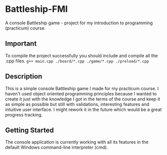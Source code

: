 # Battleship-FMI
A console Battleship game - project for my 
introduction to programming (practicum) course.

## Important
To compile the project successfully you should include and compile all the .cpp files.
``g++ main.cpp ./board/*.cpp ./game/*.cpp ./preload/*.cpp``

## Description
This is a simple console Battleship game I made for my practicum course.
I haven't used object oriented programming principles because I wanted
to create it just with the knowledge I got in the terms of the course and
keep it as simple as possible but still with validations, interesting features
and intuitive user interface.
I might rework it in the future which would be a great progress tracking.

## Getting Started
The console application is currently working with all its features in
the default Windows command-line interpreter (cmd).

